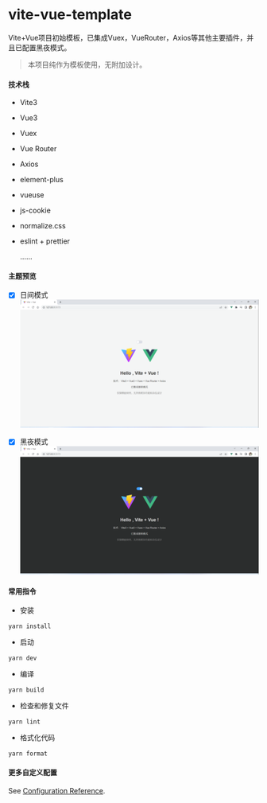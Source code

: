 # vite-vue-template

Vite+Vue项目初始模板，已集成Vuex，VueRouter，Axios等其他主要插件，并且已配置黑夜模式。

>本项目纯作为模板使用，无附加设计。


#### 技术栈

- Vite3
- Vue3 
- Vuex
- Vue Router 
- Axios 
- element-plus 
- vueuse 
- js-cookie 
- normalize.css
- eslint + prettier

    ……

#### 主题预览

-[x] 日间模式
![日间模式](./doc/light.png)

-[x] 黑夜模式
![黑夜模式](./doc/dark.png)


#### 常用指令

- 安装

```
yarn install
```

- 启动

```
yarn dev
```

- 编译

```
yarn build
```

- 检查和修复文件

```
yarn lint
```

- 格式化代码

```
yarn format
```

#### 更多自定义配置

See [Configuration Reference](https://cli.vuejs.org/config/).
